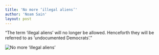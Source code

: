 ```yaml
---
title: 'No more ‘illegal aliens’'
author: 'Noam Sain'
layout: post
---
```


“The term ‘illegal aliens’ will no longer be allowed. Henceforth they will be referred to as ‘undocumented Democrats’.”

![No more ‘illegal aliens’](https://1.bp.blogspot.com/_8aN4krk1nsk/SuNFPh89SII/AAAAAAAAARQ/Sf4Se3okHFQ/s1600/ATT00001.jpg "No more ‘illegal aliens’")
